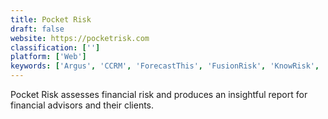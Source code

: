```yaml
---
title: Pocket Risk
draft: false 
website: https://pocketrisk.com
classification: ['']
platform: ['Web']
keywords: ['Argus', 'CCRM', 'ForecastThis', 'FusionRisk', 'KnowRisk', 'Reval', 'Style', 'Trintech']
---
```

Pocket Risk assesses financial risk and produces an insightful report for financial advisors and their clients.